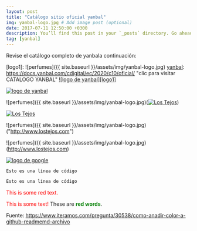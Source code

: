 ```yaml
---
layout: post
title: "Catálogo sitio oficial yanbal"
img: yanbal-logo.jpg # Add image post (optional)
date: 2017-07-11 12:50:00 +0300
description: You’ll find this post in your `_posts` directory. Go ahead and edit it and re-build the site to see your changes. # Add post description (optional)
tag: [yanbal]
---
```

Revise el catálogo completo de yanbala continuación:

[logo1]: ![perfumes]({{ site.baseurl }}/assets/img/yanbal-logo.jpg)
[yanbal]: https://docs.yanbal.com/cdigital/ec/2020/c10/oficial/ "clic para visitar CATALOGO YANBAL"
[![logo de yanbal][logo1]][yanbal]



[logo2]: https://raw.githubusercontent.com/Betty-C/bef/gh-pages/assets/img/yanbal-logo.jpg
[yanbal]: https://docs.yanbal.com/cdigital/ec/2020/c10/oficial/ "clic para visitar CATALOGO YANBAL"
[![logo de yanbal][logo2]][yanbal]

![perfumes]({{ site.baseurl }}/assets/img/yanbal-logo.jpg)(<a title="Los Tejos" href="http://www.lostejos.com"><img src="yanbal-logo.jpg" alt="Los Tejos" /></a>)

<a title="Los Tejos" href="http://www.lostejos.com"><img src="yanbal-logo.jpg" alt="Los Tejos" /></a>

![perfumes]({{ site.baseurl }}/assets/img/yanbal-logo.jpg)("http://www.lostejos.com")

![perfumes]({{ site.baseurl }}/assets/img/yanbal-logo.jpg)(http://www.lostejos.com)


[logo]: http://www.google.com/images/logo.gif
[google]: http://www.google.com/ "clic para visitar Google.com"
[![logo de google][logo]][google]

`Esto es una línea de código
`

``` diff 
Esto es una línea de código 
```

<p style='color:red'>This is some red text.</p>
<font color="red">This is some text!</font>
These are <b style='color:green'>red words</b>.


Fuente: https://www.iteramos.com/pregunta/30538/como-anadir-color-a-github-readmemd-archivo
